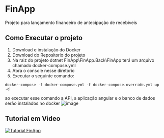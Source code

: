 # FinApp
Projeto para lançamento financeiro de antecipação de recebiveis

## Como Executar o projeto
1. Download e instalação do Docker
2. Download do Repositorio do projeto
3. Na raiz do projeto dotnet FinApp\FinApp.Back\FinApp terá um arquivo chamado docker-compose.yml
4. Abra o console nesse diretório
5. Executar o seguinte comando:
```
docker-compose -f docker-compose.yml -f docker-compose.override.yml up -d
```
ao executar esse comando a API, a aplicação angular e o banco de dados serão instalados no docker
![image](https://user-images.githubusercontent.com/83170318/230910912-776d9e8d-27b1-4ff0-a1ab-b4cb43674089.png)


## Tutorial em Video
[![Tutorial FinApp](https://img.youtube.com/vi/Y_NXUeeGHVA/0.jpg)](https://www.youtube.com/watch?v=Y_NXUeeGHVA)
